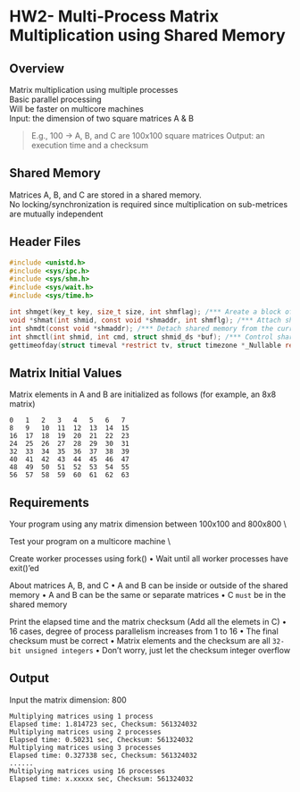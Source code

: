 # HW2- Multi-Process Matrix Multiplication using Shared Memory

## Overview
Matrix multiplication using multiple processes \
Basic parallel processing \
Will be faster on multicore machines \
Input: the dimension of two square matrices A & B 
> E.g., 100 -> A, B, and C are 100x100 square matrices 
Output: an execution time and a checksum

## Shared Memory
Matrices A, B, and C are stored in a shared memory. \
No locking/synchronization is required since multiplication on sub-metrices are mutually independent

## Header Files
```c
#include <unistd.h>
#include <sys/ipc.h>
#include <sys/shm.h>
#include <sys/wait.h>
#include <sys/time.h>
```
```c
int shmget(key_t key, size_t size, int shmflag); /*** Areate a block of shared memory ***/
void *shmat(int shmid, const void *shmaddr, int shmflg); /*** Attach shared memory to the current process’s address space ***/
int shmdt(const void *shmaddr); /*** Detach shared memory from the current process’s address space ***/
int shmctl(int shmid, int cmd, struct shmid_ds *buf); /*** Control shared memory ***/
gettimeofday(struct timeval *restrict tv, struct timezone *_Nullable restrict tz); /*** Calculate the elapsed time ***/
```

## Matrix Initial Values
Matrix elements in A and B are initialized as follows (for example, an 8x8 matrix)
```
0   1   2   3   4   5   6   7
8   9   10  11  12  13  14  15
16  17  18  19  20  21  22  23
24  25  26  27  28  29  30  31
32  33  34  35  36  37  38  39
40  41  42  43  44  45  46  47
48  49  50  51  52  53  54  55
56  57  58  59  60  61  62  63
```

## Requirements
Your program using any matrix dimension between 100x100 and 800x800 \

Test your program on a multicore machine \

Create worker processes using fork()
• Wait until all worker processes have exit()’ed

About matrices A, B, and C
• A and B can be inside or outside of the shared memory
• A and B can be the same or separate matrices
• C `must` be in the shared memory

Print the elapsed time and the matrix checksum (Add all the elemets in C)
• 16 cases, degree of process parallelism increases from 1 to 16
• The final checksum must be correct
• Matrix elements and the checksum are all `32-bit unsigned integers`
• Don’t worry, just let the checksum integer overflow


## Output
Input the matrix dimension: 800

```
Multiplying matrices using 1 process 
Elapsed time: 1.814723 sec, Checksum: 561324032
Multiplying matrices using 2 processes
Elapsed time: 0.50231 sec, Checksum: 561324032
Multiplying matrices using 3 processes
Elapsed time: 0.327338 sec, Checksum: 561324032 
......
Multiplying matrices using 16 processes
Elapsed time: x.xxxxx sec, Checksum: 561324032
```
